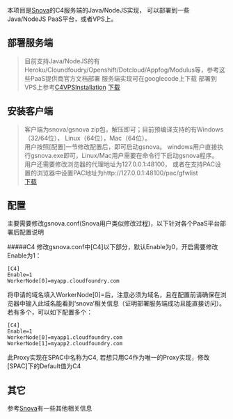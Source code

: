 本项目是[Snova](http://code.google.com/p/snova/)的C4服务端的Java/NodeJS实现， 可以部署到一些Java/NodeJS PaaS平台，或者VPS上。

部署服务端
--------
> 目前支持Java/NodeJS的有Heroku/Cloundfoudry/Openshift/Dotcloud/Appfog/Modulus等，参考这些PaaS提供商官方文档部署
> 服务端实现可在googlecode上下载
> 部署到VPS上参考[C4VPSInstallation](http://code.google.com/p/snova/wiki/C4VPSInstallation)
>[下载](http://code.google.com/p/snova/downloads/list)


安装客户端
--------
>客户端为snova/gsnova zip包，解压即可；目前预编译支持的有Windows（32/64位）， Linux（64位），Mac（64位）。   
用户按照[配置]一节修改配置后，即可启动gsnova。 windows用户直接执行gsnova.exe即可，Linux/Mac用户需要在命令行下启动gsnova程序。   
用户还需要修改浏览器的代理地址为127.0.0.1:48100， 或者在支持PAC设置的浏览器中设置PAC地址为http://127.0.0.1:48100/pac/gfwlist       
[下载](https://github.com/yinqiwen/gsnova/downloads)

配置
-------
主要需要修改gsnova.conf(Snova用户类似修改过程)，以下针对各个PaaS平台部署后配置说明   

#####C4 
修改gsnova.conf中[C4]以下部分，默认Enable为0，开启需要修改Enable为1：   

    [C4]   
    Enable=1   
    WorkerNode[0]=myapp.cloudfoundry.com   
将申请的域名填入WorkerNode[0]=后，注意必须为域名，且在配置前请确保在浏览器中输入此域名能看到‘snova’相关信息（证明部署服务端成功且能直接访问）。若有多个，可以如下配置多个：

    [C4]   
    Enable=1   
    WorkerNode[0]=myapp1.cloudfoundry.com
    WorkerNode[1]=myapp2.cloudfoundry.com

此Proxy实现在SPAC中名称为C4, 若想只用C4作为唯一的Proxy实现，修改[SPAC]下的Default值为C4


其它
-------
参考[Snova](http://code.google.com/p/snova/)有一些其他相关信息